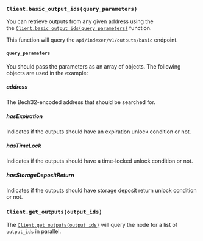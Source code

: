### `Client.basic_output_ids(query_parameters)`

You can retrieve outputs from any given address using the  
the [`Client.basic_output_ids(query_parameters)`](./../libraries/python/api_reference#build_basic_output)
function.

This function will query the `api/indexer/v1/outputs/basic` endpoint.

#### `query_parameters`

You should pass the parameters as an array of objects. The following objects are used in the example:

##### address

The Bech32-encoded address that should be searched for.

##### hasExpiration

Indicates if the outputs should have an expiration unlock condition or not.

##### hasTimeLock

Indicates if the outputs should have a time-locked unlock condition or not.

##### hasStorageDepositReturn

Indicates if the outputs should have storage deposit return unlock condition or not.

### `Client.get_outputs(output_ids)`

The [`Client.get_outputs(output_ids)`](./../libraries/python/api_reference#get_outputs) will query the node for a list
of `output_ids` in parallel.
